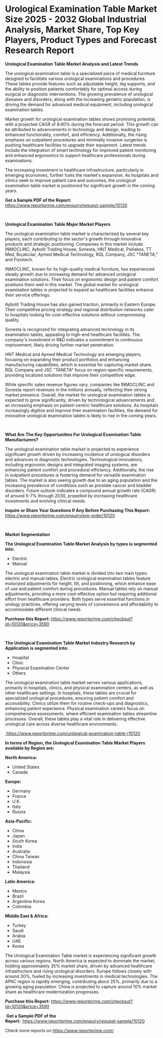 <p><h1>Urological Examination Table Market Size 2025 - 2032 Global Industrial Analysis, Market Share, Top Key Players, Product Types and Forecast Research Report</h1></p><p><strong>Urological Examination Table Market Analysis and Latest Trends</strong></p>
<p><p>The urological examination table is a specialized piece of medical furniture designed to facilitate various urological examinations and procedures. These tables provide features such as adjustable height, leg supports, and the ability to position patients comfortably for optimal access during surgical or diagnostic interventions. The growing prevalence of urological diseases and disorders, along with the increasing geriatric population, is driving the demand for advanced medical equipment, including urological examination tables.</p><p>Market growth for urological examination tables shows promising potential, with a projected CAGR of 8.60% during the forecast period. This growth can be attributed to advancements in technology and design, leading to enhanced functionality, comfort, and efficiency. Additionally, the rising emphasis on outpatient procedures and minimally invasive surgeries is pushing healthcare facilities to upgrade their equipment. Latest trends include the integration of smart technology for improved patient monitoring and enhanced ergonomics to support healthcare professionals during examinations.</p><p>The increasing investment in healthcare infrastructure, particularly in emerging economies, further fuels the market's expansion. As hospitals and clinics seek to improve patient care and outcomes, the urological examination table market is positioned for significant growth in the coming years.</p></p>
<p><strong>Get a Sample PDF of the Report:&nbsp;</strong> <a href="https://www.reportprime.com/enquiry/request-sample/10120?utm_campaign=2626&utm_medium=2&utm_source=Github&utm_content=ia&utm_term=20032025&utm_id=urological-examination-table">https://www.reportprime.com/enquiry/request-sample/10120</a></p>
<p>&nbsp;</p>
<p><strong>Urological Examination Table Major Market Players</strong></p>
<p><p>The urological examination table market is characterized by several key players, each contributing to the sector's growth through innovative products and strategic positioning. Companies in this market include INMOCLINC, Aybolit Trading House, Sonesta, HNT Medical, Psiliakos, TT Med, Bıçakcılar, Aymed Medical Technology, RQL Company, JSC "TANETA," and Fisiotech.</p><p>INMOCLINC, known for its high-quality medical furniture, has experienced steady growth due to increasing demand for advanced urological examination solutions. Their focus on ergonomic design and patient comfort positions them well in this market. The global market for urological examination tables is projected to expand as healthcare facilities enhance their service offerings.</p><p>Aybolit Trading House has also gained traction, primarily in Eastern Europe. Their competitive pricing strategy and regional distribution networks cater to hospitals looking for cost-effective solutions without compromising quality. </p><p>Sonesta is recognized for integrating advanced technology in its examination tables, appealing to high-end healthcare facilities. The company's investment in R&D indicates a commitment to continuous improvement, likely driving further market penetration.</p><p>HNT Medical and Aymed Medical Technology are emerging players, focusing on expanding their product portfolios and enhancing manufacturing capabilities, which is essential for capturing market share. RQL Company and JSC "TANETA" focus on region-specific requirements, providing localized solutions that improve their competitive edge.</p><p>While specific sales revenue figures vary, companies like INMOCLINC and Sonesta report revenues in the millions annually, reflecting their strong market presence. Overall, the market for urological examination tables is expected to grow significantly, driven by technological advancements and an increasing emphasis on patient-centric healthcare solutions. As hospitals increasingly digitize and improve their examination facilities, the demand for innovative urological examination tables is likely to rise in the coming years.</p></p>
<p>&nbsp;</p>
<p><strong>What Are The Key Opportunities For Urological Examination Table Manufacturers?</strong></p>
<p><p>The urological examination table market is projected to experience significant growth driven by increasing incidence of urological disorders and advances in diagnostic technologies. Technological innovations, including ergonomic designs and integrated imaging systems, are enhancing patient comfort and procedural efficiency. Additionally, the rise in outpatient procedures is fostering demand for versatile examination tables. The market is also seeing growth due to an aging population and the increasing prevalence of conditions such as prostate cancer and bladder disorders. Future outlook indicates a compound annual growth rate (CAGR) of around 5-7% through 2030, propelled by increasing healthcare investments and evolving clinical needs.</p></p>
<p><strong>Inquire or Share Your Questions If Any Before Purchasing This Report:</strong> <a href="https://www.reportprime.com/enquiry/pre-order/10120?utm_campaign=2626&utm_medium=2&utm_source=Github&utm_content=ia&utm_term=20032025&utm_id=urological-examination-table">https://www.reportprime.com/enquiry/pre-order/10120</a></p>
<p>&nbsp;</p>
<p><strong>Market Segmentation</strong></p>
<p><strong>The Urological Examination Table Market Analysis by types is segmented into:</strong></p>
<p><ul><li>Electric</li><li>Manual</li></ul></p>
<p><p>The urological examination table market is divided into two main types: electric and manual tables. Electric urological examination tables feature motorized adjustments for height, tilt, and positioning, which enhance ease of use and patient comfort during procedures. Manual tables rely on manual adjustments, providing a more cost-effective option but requiring additional effort from healthcare providers. Both types serve essential functions in urology practices, offering varying levels of convenience and affordability to accommodate different clinical needs.</p></p>
<p><strong>Purchase this Report:&nbsp;</strong><a href="https://www.reportprime.com/checkout?id=10120&price=3590&utm_campaign=2626&utm_medium=2&utm_source=Github&utm_content=ia&utm_term=20032025&utm_id=urological-examination-table">https://www.reportprime.com/checkout?id=10120&price=3590</a></p>
<p>&nbsp;</p>
<p><strong>The Urological Examination Table Market Industry Research by Application is segmented into:</strong></p>
<p><ul><li>Hospital</li><li>Clinic</li><li>Physical Examination Center</li><li>Others</li></ul></p>
<p><p>The urological examination table market serves various applications, primarily in hospitals, clinics, and physical examination centers, as well as other healthcare settings. In hospitals, these tables are crucial for specialized urological procedures, ensuring patient comfort and accessibility. Clinics utilize them for routine check-ups and diagnostics, enhancing patient experience. Physical examination centers focus on comprehensive assessments, where efficient examination tables streamline processes. Overall, these tables play a vital role in delivering effective urological care across diverse healthcare environments.</p></p>
<p><a href="https://www.reportprime.com/urological-examination-table-r10120?utm_campaign=2626&utm_medium=2&utm_source=Github&utm_content=ia&utm_term=20032025&utm_id=urological-examination-table">&nbsp;https://www.reportprime.com/urological-examination-table-r10120</a></p>
<p><strong>In terms of Region, the Urological Examination Table Market Players available by Region are:</strong></p>
<p>
    <p> <strong> North America: </strong>
        <ul>
            <li>United States</li>
            <li>Canada</li>
        </ul>
        </p> 
    <p> <strong> Europe: </strong>
        <ul>
            <li>Germany</li>
            <li>France</li>
            <li>U.K.</li>
            <li>Italy</li>
            <li>Russia</li>
        </ul>
        </p> 
    <p> <strong> Asia-Pacific: </strong>
        <ul>
            <li>China</li>
            <li>Japan</li>
            <li>South Korea</li>
            <li>India</li>
            <li>Australia</li>
            <li>China Taiwan</li>
            <li>Indonesia</li>
            <li>Thailand</li>
            <li>Malaysia</li>
        </ul>
        </p> 
    <p> <strong> Latin America: </strong>
        <ul>
            <li>Mexico</li>
            <li>Brazil</li>
            <li>Argentina Korea</li>
            <li>Colombia</li>
        </ul>
        </p> 
    <p> <strong> Middle East & Africa: </strong>
        <ul>
            <li>Turkey</li>
            <li>Saudi</li>
            <li>Arabia</li>
            <li>UAE</li>
            <li>Korea</li>
        </ul>
    </p>
    </p>
<p><p>The Urological Examination Table market is experiencing significant growth across various regions. North America is expected to dominate the market, holding approximately 35% market share, driven by advanced healthcare infrastructure and rising urological disorders. Europe follows closely with around 30%, fueled by increasing investments in medical technologies. The APAC region is rapidly emerging, contributing about 25%, primarily due to a growing aging population. China is projected to capture around 10% market share as healthcare modernization progresses.</p></p>
<p><strong>Purchase this Report: </strong><a href="https://www.reportprime.com/checkout?id=10120&price=3590&utm_campaign=2626&utm_medium=2&utm_source=Github&utm_content=ia&utm_term=20032025&utm_id=urological-examination-table">https://www.reportprime.com/checkout?id=10120&price=3590</a></p>
<p>&nbsp;<strong>Get a Sample PDF of the Report:&nbsp;&nbsp;</strong><a href="https://www.reportprime.com/enquiry/request-sample/10120?utm_campaign=2626&utm_medium=2&utm_source=Github&utm_content=ia&utm_term=20032025&utm_id=urological-examination-table">https://www.reportprime.com/enquiry/request-sample/10120</a></p>
<p><strong></strong></p>
<p>Check more reports on <a href="https://www.reportprime.com/?utm_campaign=2626&utm_medium=2&utm_source=Github&utm_content=ia&utm_term=20032025&utm_id=urological-examination-table">https://www.reportprime.com/</a></p>
